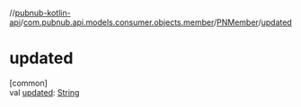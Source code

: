 //[pubnub-kotlin-api](../../../index.md)/[com.pubnub.api.models.consumer.objects.member](../index.md)/[PNMember](index.md)/[updated](updated.md)

# updated

[common]\
val [updated](updated.md): [String](https://kotlinlang.org/api/latest/jvm/stdlib/kotlin-stdlib/kotlin/-string/index.html)
